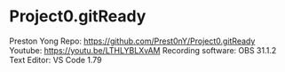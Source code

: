 # Project0.gitReady

Preston Yong
Repo: https://github.com/Prest0nY/Project0.gitReady
Youtube: https://youtu.be/LTHLYBLXvAM
Recording software: OBS 31.1.2
Text Editor: VS Code 1.79
